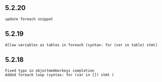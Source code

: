 ## 5.2.20
    update foreach snippet

## 5.2.19
    Allow variables as tables in foreach (syntax: for (var in table) stmt)

## 5.2.18
    Fixed typo in objectmemberkeys completion
    Added foreach loop (syntax: for (var in []) stmt )